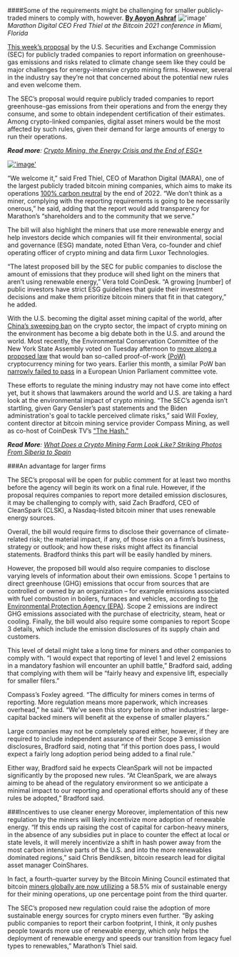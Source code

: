 ####Some of the requirements might be challenging for smaller publicly-traded miners to comply with, however.
[**By Aoyon Ashraf**](https://www.coindesk.com/author/aoyon-ashraf/
)
!['image'](../../../assets/images/posts/img3.jpeg)
*Marathon Digital CEO Fred Thiel at the Bitcoin 2021 conference in Miami, Florida*

[This week’s proposal](https://www.sec.gov/news/press-release/2022-46) by the U.S. Securities and Exchange Commission (SEC) for publicly traded companies to report information on greenhouse-gas emissions and risks related to climate change seem like they could be major challenges for energy-intensive crypto mining firms. However, several in the industry say they’re not that concerned about the potential new rules and even welcome them.

The SEC’s proposal would require publicly traded companies to report greenhouse-gas emissions from their operations and from the energy they consume, and some to obtain independent certification of their estimates. Among crypto-linked companies, digital asset miners would be the most affected by such rules, given their demand for large amounts of energy to run their operations.

***Read more**: [Crypto Mining, the Energy Crisis and the End of ESG*](https://www.coindesk.com/layer2/miningweek/2022/03/21/crypto-mining-the-energy-crisis-and-the-end-of-esg/)*

[!['image'](../../../assets/images/posts/img4.jpeg)](https://pub.ey.com/public/2021/2112/2112-3933703/blockchain-summit-2022/index.html)

“We welcome it,” said Fred Thiel, CEO of Marathon Digital (MARA), one of the largest publicly traded bitcoin mining companies, which aims to make its operations [100% carbon neutral](https://ir.marathondh.com/news-events/press-releases/detail/1278/marathon-digital-holdings-announces-bitcoin-production-and) by the end of 2022. “We don’t think as a miner, complying with the reporting requirements is going to be necessarily onerous,” he said, adding that the report would add transparency for Marathon’s “shareholders and to the community that we serve.”

The bill will also highlight the miners that use more renewable energy and help investors decide which companies will fit their environmental, social and governance (ESG) mandate, noted Ethan Vera, co-founder and chief operating officer of crypto mining and data firm Luxor Technologies.

“The latest proposed bill by the SEC for public companies to disclose the amount of emissions that they produce will shed light on the miners that aren’t using renewable energy,” Vera told CoinDesk. “A growing [number] of public investors have strict ESG guidelines that guide their investment decisions and make them prioritize bitcoin miners that fit in that category,” he added.

With the U.S. becoming the digital asset mining capital of the world, after [China’s sweeping ban](https://www.coindesk.com/learn/china-crypto-bans-a-complete-history/) on the crypto sector, the impact of crypto mining on the environment has become a big debate both in the U.S. and around the world. Most recently, the Environmental Conservation Committee of the New York State Assembly voted on Tuesday afternoon to [move along a proposed law](https://www.bloomberg.com/news/articles/2022-03-22/bitcoin-mining-ban-bill-advances-in-new-york-state-assembly?sref=3REHEaVI) that would ban so-called proof-of-work [(PoW)](https://www.coindesk.com/learn/2020/12/16/what-is-proof-of-work/) cryptocurrency mining for two years. Earlier this month, a similar PoW ban [narrowly failed to pass](https://www.coindesk.com/policy/2022/03/14/proposal-limiting-proof-of-work-is-rejected-in-eu-parliament-committee-vote-sources/) in a European Union Parliament committee vote.

These efforts to regulate the mining industry may not have come into effect yet, but it shows that lawmakers around the world and U.S. are taking a hard look at the environmental impact of crypto mining. “The SEC’s agenda isn’t startling, given Gary Gensler’s past statements and the Biden administration's goal to tackle perceived climate risks,” said Will Foxley, content director at bitcoin mining service provider Compass Mining, as well as co-host of CoinDesk TV’s ["The Hash."](https://www.coindesk.com/tv/the-hash/)

***Read More**: [What Does a Crypto Mining Farm Look Like? Striking Photos From Siberia to Spain](https://www.coindesk.com/layer2/miningweek/2022/03/21/what-does-a-crypto-mining-farm-look-like-striking-photos-from-siberia-to-spain/)*

###An advantage for larger firms

The SEC’s proposal will be open for public comment for at least two months before the agency will begin its work on a final rule. However, if the proposal requires companies to report more detailed emission disclosures, it may be challenging to comply with, said Zach Bradford, CEO of CleanSpark (CLSK), a Nasdaq-listed bitcoin miner that uses renewable energy sources.

Overall, the bill would require firms to disclose their governance of climate-related risk; the material impact, if any, of those risks on a firm’s business, strategy or outlook; and how these risks might affect its financial statements. Bradford thinks this part will be easily handled by miners.

However, the proposed bill would also require companies to disclose varying levels of information about their own emissions. Scope 1 pertains to direct greenhouse (GHG) emissions that occur from sources that are controlled or owned by an organization – for example emissions associated with fuel combustion in boilers, furnaces and vehicles, according to [the Environmental Protection Agency (EPA)](https://www.epa.gov/climateleadership/scope-1-and-scope-2-inventory-guidance#:~:text=Scope%202%20emissions%20are%20indirect,of%20the%20organization's%20energy%20use.). Scope 2 emissions are indirect GHG emissions associated with the purchase of electricity, steam, heat or cooling. Finally, the bill would also require some companies to report Scope 3 details, which include the emission disclosures of its supply chain and customers.

This level of detail might take a long time for miners and other companies to comply with. “I would expect that reporting of level 1 and level 2 emissions in a mandatory fashion will encounter an uphill battle,” Bradford said, adding that complying with them will be “fairly heavy and expensive lift, especially for smaller filers.”

Compass’s Foxley agreed. “The difficulty for miners comes in terms of reporting. More regulation means more paperwork, which increases overhead,” he said. “We’ve seen this story before in other industries: large-capital backed miners will benefit at the expense of smaller players.”

Large companies may not be completely spared either, however, if they are required to include independent assurance of their Scope 3 emission disclosures, Bradford said, noting that “if this portion does pass, I would expect a fairly long adoption period being added to a final rule.”

Either way, Bradford said he expects CleanSpark will not be impacted significantly by the proposed new rules. “At CleanSpark, we are always aiming to be ahead of the regulatory environment so we anticipate a minimal impact to our reporting and operational efforts should any of these rules be adopted,” Bradford said.

###Incentives to use cleaner energy
Moreover, implementation of this new regulation by the miners will likely incentivize more adoption of renewable energy. “If this ends up raising the cost of capital for carbon-heavy miners, in the absence of any subsidies put in place to counter the effect at local or state levels, it will merely incentivize a shift in hash power away from the most carbon intensive parts of the U.S. and into the more renewables dominated regions,” said Chris Bendiksen, bitcoin research lead for digital asset manager CoinShares.

In fact, a fourth-quarter survey by the Bitcoin Mining Council estimated that bitcoin [miners globally are now utilizing](https://bitcoinminingcouncil.com/q4-bitcoin-mining-council-survey-confirms-sustainable-power-mix-and-technological-efficiency/) a 58.5% mix of sustainable energy for their mining operations, up one percentage point from the third quarter.

The SEC’s proposed new regulation could raise the adoption of more sustainable energy sources for crypto miners even further. “By asking public companies to report their carbon footprint, I think, it only pushes people towards more use of renewable energy, which only helps the deployment of renewable energy and speeds our transition from legacy fuel types to renewables,” Marathon’s Thiel said.